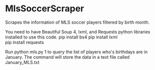 # MlsSoccerScraper
Scrapes the information of MLS soccer players filtered by birth month.

You need to have Beautiful Soup 4, lxml, and Requests python libraries installed to use this code. 
pip install bs4 
pip install lxml  
pip install requests  

Run python mls.py 1 to query the list of players who's birthdays are in January.
The command will store the data in a text file called January_MLS.txt 
